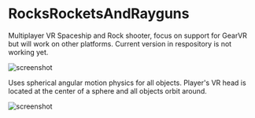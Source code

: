 # RocksRocketsAndRayguns

Multiplayer VR Spaceship and Rock shooter, focus on support for GearVR but will work on other platforms. Current version in respository is not working yet.

![screenshot](/../master/vr_screenshot_01.jpg?raw=true) 

Uses spherical angular motion physics for all objects. Player's VR head is located at the center of a sphere and all objects orbit around.

![screenshot](/../master/sphere.jpg?raw=true) 
